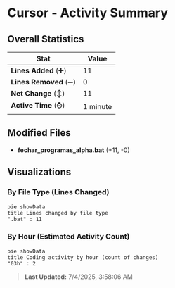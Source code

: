 # Cursor - Activity Summary 

## Overall Statistics

| Stat                   | Value                                                             |
| ---------------------- | ----------------------------------------------------------------- |
| **Lines Added** (➕)   | 11                                          |
| **Lines Removed** (➖) | 0                                        |
| **Net Change** (↕)    | 11                |
| **Active Time** (⌚)   | 1 minute |


## Modified Files
- **fechar_programas_alpha.bat** (+11, -0)

## Visualizations

### By File Type (Lines Changed)

```mermaid
pie showData
title Lines changed by file type
".bat" : 11
```

### By Hour (Estimated Activity Count)

```mermaid
pie showData
title Coding activity by hour (count of changes)
"03h" : 2
```


> **Last Updated:** 7/4/2025, 3:58:06 AM